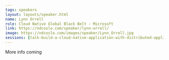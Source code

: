 ```yaml
---
tags: speakers
layout: layouts/speaker.html
name: Lynn Orrell
role: Cloud Native Global Black Belt - Microsoft
link: https://ndcoslo.com/speaker/lynn-orrell/
image: https://ndcoslo.com/images/speaker/Lynn_Orrell.jpg
sessions: [talk-build-a-cloud-native-application-with-distributed-application-runtimedapr-part-i,talk-build-a-cloud-native-application-with-distributed-application-runtimedapr-part-ii]
---
```

More info coming